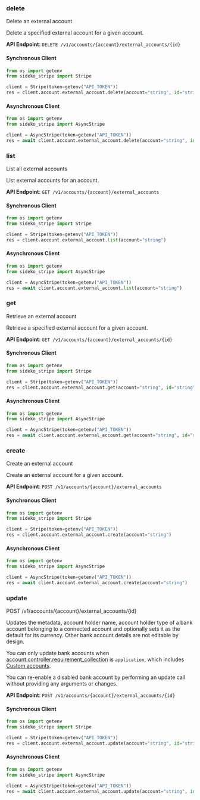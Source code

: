 
### delete <a name="delete"></a>
Delete an external account

<p>Delete a specified external account for a given account.</p>

**API Endpoint**: `DELETE /v1/accounts/{account}/external_accounts/{id}`

#### Synchronous Client

```python
from os import getenv
from sideko_stripe import Stripe

client = Stripe(token=getenv("API_TOKEN"))
res = client.account.external_account.delete(account="string", id="string")
```

#### Asynchronous Client

```python
from os import getenv
from sideko_stripe import AsyncStripe

client = AsyncStripe(token=getenv("API_TOKEN"))
res = await client.account.external_account.delete(account="string", id="string")
```

### list <a name="list"></a>
List all external accounts

<p>List external accounts for an account.</p>

**API Endpoint**: `GET /v1/accounts/{account}/external_accounts`

#### Synchronous Client

```python
from os import getenv
from sideko_stripe import Stripe

client = Stripe(token=getenv("API_TOKEN"))
res = client.account.external_account.list(account="string")
```

#### Asynchronous Client

```python
from os import getenv
from sideko_stripe import AsyncStripe

client = AsyncStripe(token=getenv("API_TOKEN"))
res = await client.account.external_account.list(account="string")
```

### get <a name="get"></a>
Retrieve an external account

<p>Retrieve a specified external account for a given account.</p>

**API Endpoint**: `GET /v1/accounts/{account}/external_accounts/{id}`

#### Synchronous Client

```python
from os import getenv
from sideko_stripe import Stripe

client = Stripe(token=getenv("API_TOKEN"))
res = client.account.external_account.get(account="string", id="string")
```

#### Asynchronous Client

```python
from os import getenv
from sideko_stripe import AsyncStripe

client = AsyncStripe(token=getenv("API_TOKEN"))
res = await client.account.external_account.get(account="string", id="string")
```

### create <a name="create"></a>
Create an external account

<p>Create an external account for a given account.</p>

**API Endpoint**: `POST /v1/accounts/{account}/external_accounts`

#### Synchronous Client

```python
from os import getenv
from sideko_stripe import Stripe

client = Stripe(token=getenv("API_TOKEN"))
res = client.account.external_account.create(account="string")
```

#### Asynchronous Client

```python
from os import getenv
from sideko_stripe import AsyncStripe

client = AsyncStripe(token=getenv("API_TOKEN"))
res = await client.account.external_account.create(account="string")
```

### update <a name="update"></a>
POST /v1/accounts/{account}/external_accounts/{id}

<p>Updates the metadata, account holder name, account holder type of a bank account belonging to
a connected account and optionally sets it as the default for its currency. Other bank account
details are not editable by design.</p>

<p>You can only update bank accounts when <a href="/api/accounts/object#account_object-controller-requirement_collection">account.controller.requirement_collection</a> is <code>application</code>, which includes <a href="/connect/custom-accounts">Custom accounts</a>.</p>

<p>You can re-enable a disabled bank account by performing an update call without providing any
arguments or changes.</p>

**API Endpoint**: `POST /v1/accounts/{account}/external_accounts/{id}`

#### Synchronous Client

```python
from os import getenv
from sideko_stripe import Stripe

client = Stripe(token=getenv("API_TOKEN"))
res = client.account.external_account.update(account="string", id="string")
```

#### Asynchronous Client

```python
from os import getenv
from sideko_stripe import AsyncStripe

client = AsyncStripe(token=getenv("API_TOKEN"))
res = await client.account.external_account.update(account="string", id="string")
```
